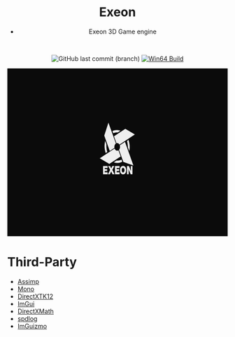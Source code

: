 <div align="center">

# Exeon
- Exeon 3D Game engine

<br/>

![GitHub last commit (branch)](https://img.shields.io/github/last-commit/PR3C14D0/Exeon/master?style=flat-square&logo=github&label=Last%20commit&color=red)
[![Win64 Build](https://github.com/PR3C14D0/Exeon/actions/workflows/cmake-single-platform.yml/badge.svg)](https://github.com/PR3C14D0/Exeon/actions/workflows/cmake-single-platform.yml)


<img src="./img/Exeon_Logo_2.png" width="683px" height="384px"/>
</div>

# Third-Party
- [Assimp](https://github.com/assimp/assimp)
- [Mono](https://github.com/mono/mono)
- [DirectXTK12](https://github.com/microsoft/DirectXTK12)
- [ImGui](https://github.com/ocornut/imgui)
- [DirectXMath](https://github.com/microsoft/DirectXMath)
- [spdlog](https://github.com/gabime/spdlog)
- [ImGuizmo](https://github.com/CedricGuillemet/ImGuizmo)